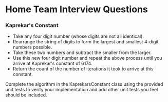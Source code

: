 # Home Team Interview Questions

### Kaprekar's Constant

* Take any four digit number (whose digits are not all identical).
* Rearrange the string of digits to form the largest and smallest 4-digit numbers possible.
* Take these two numbers and subtract the smaller from the larger.
* Use this new four digit number and repeat the above process until you arrive at Kaprekar's constant of 6174.
* Return the count of the number of iterations it took to arrive at this constant.

Complete the algorithm in the KaprekarsConstant class using the provided unit tests to verify your implementation and add other unit tests you feel should be included.  